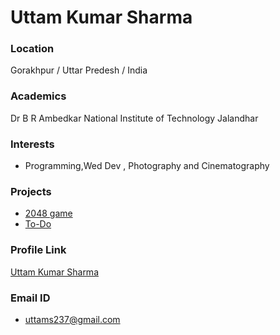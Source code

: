 # Uttam Kumar Sharma

### Location

Gorakhpur / Uttar Predesh / India

### Academics

Dr B R Ambedkar National Institute of Technology Jalandhar

### Interests

- Programming,Wed Dev , Photography and Cinematography

### Projects

- [2048 game](https://github.com/uttams237/game2048)
- [To-Do](https://github.com/uttams237/To-Do)

### Profile Link

[Uttam Kumar Sharma](https://github.com/uttams237)

### Email ID

- uttams237@gmail.com